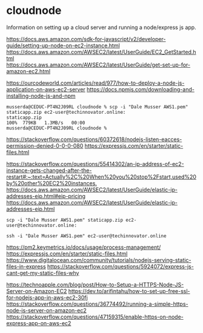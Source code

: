 # cloudnode
Information on setting up a cloud server and running a node/express js app.

<https://docs.aws.amazon.com/sdk-for-javascript/v2/developer-guide/setting-up-node-on-ec2-instance.html><br />
<https://docs.aws.amazon.com/AWSEC2/latest/UserGuide/EC2_GetStarted.html><br />
<https://docs.aws.amazon.com/AWSEC2/latest/UserGuide/get-set-up-for-amazon-ec2.html>

<https://ourcodeworld.com/articles/read/977/how-to-deploy-a-node-js-application-on-aws-ec2-server>
<https://docs.npmjs.com/downloading-and-installing-node-js-and-npm>

```
musserda@CEDUC-PT4N2J09RL cloudnode % scp -i "Dale Musser AWS1.pem" staticapp.zip ec2-user@techinnovator.online:
staticapp.zip                                                        100%  779KB   1.3MB/s   00:00    
musserda@CEDUC-PT4N2J09RL cloudnode % 

```
<https://stackoverflow.com/questions/60372618/nodejs-listen-eacces-permission-denied-0-0-0-080>
<https://expressjs.com/en/starter/static-files.html>

<https://stackoverflow.com/questions/55414302/an-ip-address-of-ec2-instance-gets-changed-after-the-restart#:~:text=Actually%2C%20When%20you%20stop%2Fstart,used%20by%20other%20EC2%20instances.>
<https://docs.aws.amazon.com/AWSEC2/latest/UserGuide/elastic-ip-addresses-eip.html#eip-pricing>
<https://docs.aws.amazon.com/AWSEC2/latest/UserGuide/elastic-ip-addresses-eip.html>

```
scp -i "Dale Musser AWS1.pem" staticapp.zip ec2-user@techinnovator.online:
```
```
ssh -i "Dale Musser AWS1.pem" ec2-user@techinnovator.online
```
<https://pm2.keymetrics.io/docs/usage/process-management/>
<https://expressjs.com/en/starter/static-files.html>
<https://www.digitalocean.com/community/tutorials/nodejs-serving-static-files-in-express>
<https://stackoverflow.com/questions/5924072/express-js-cant-get-my-static-files-why>

<https://technoapple.com/blog/post/How-to-Setup-a-HTTPS-Node-JS-Server-on-Amazon-EC2>
<https://dev.to/arifintahu/how-to-set-up-free-ssl-for-nodejs-app-in-aws-ec2-30fj>
<https://stackoverflow.com/questions/36774492/running-a-simple-https-node-js-server-on-amazon-ec2>
<https://stackoverflow.com/questions/47159315/enable-https-on-node-express-app-on-aws-ec2>
